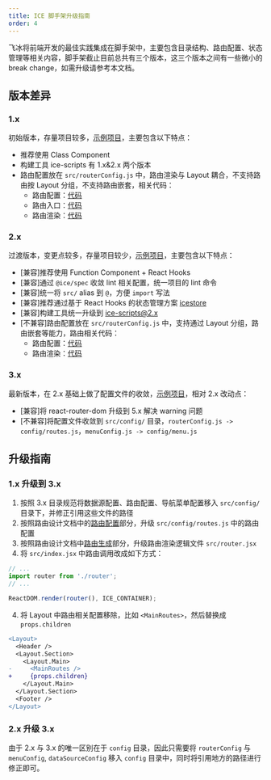 ```yaml
---
title: ICE 脚手架升级指南
order: 4
---
```


飞冰将前端开发的最佳实践集成在脚手架中，主要包含目录结构、路由配置、状态管理等相关内容，脚手架截止目前总共有三个版本，这三个版本之间有一些微小的 break change，如需升级请参考本文档。

## 版本差异

### 1.x

初始版本，存量项目较多，[示例项目](https://unpkg.com/browse/@icedesign/hr-management-admin-scaffold@2.0.0/)，主要包含以下特点：

- 推荐使用 Class Component
- 构建工具 ice-scripts 有 1.x&2.x 两个版本
- 路由配置放在 `src/routerConfig.js` 中，路由渲染与 Layout 耦合，不支持路由按 Layout 分组，不支持路由嵌套，相关代码：
  - 路由配置：[代码](https://unpkg.com/browse/@icedesign/hr-management-admin-scaffold@2.0.0/src/routerConfig.js)
  - 路由入口：[代码](https://unpkg.com/browse/@icedesign/hr-management-admin-scaffold@2.0.0/src/router.jsx)
  - 路由渲染：[代码](https://unpkg.com/browse/@icedesign/hr-management-admin-scaffold@2.0.0/src/layouts/BasicLayout/MainRoutes.jsx)

### 2.x

过渡版本，变更点较多，存量项目较少，[示例项目](https://unpkg.com/browse/@icedesign/hr-management-admin-scaffold@2.0.8/)，主要包含以下特点：

- [兼容]推荐使用 Function Component + React Hooks
- [兼容]通过 `@ice/spec` 收敛 lint 相关配置，统一项目的 lint 命令
- [兼容]统一将 `src/` alias 到 `@`，方便 `import` 写法
- [兼容]推荐通过基于 React Hooks 的状态管理方案 [icestore](https://github.com/ice-lab/icestore)
- [兼容]构建工具统一升级到 ice-scripts@2.x
- [不兼容]路由配置放在 `src/routerConfig.js` 中，支持通过 Layout 分组，路由嵌套等能力，路由相关代码：
  - 路由配置：[代码](https://unpkg.com/browse/@icedesign/hr-management-admin-scaffold@2.0.8/src/routerConfig.js)
  - 路由渲染：[代码](https://unpkg.com/browse/@icedesign/hr-management-admin-scaffold@2.0.8/src/router.jsx)

### 3.x

最新版本，在 2.x 基础上做了配置文件的收敛，[示例项目](https://unpkg.com/browse/@icedesign/hr-management-admin-scaffold@3.0.4/)，相对 2.x 改动点：

- [兼容]将 react-router-dom 升级到 5.x 解决 warning 问题
- [不兼容]将配置文件收敛到 `src/config/` 目录，`routerConfig.js -> config/routes.js`，`menuConfig.js -> config/menu.js`

## 升级指南

### 1.x 升级到 3.x

1. 按照 3.x 目录规范将数据源配置、路由配置、导航菜单配置移入 `src/config/` 目录下，并修正引用这些文件的路径
2. 按照路由设计文档中的[路由配置](/docs/guide/dev/router#路由配置)部分，升级 `src/config/routes.js` 中的路由配置
3. 按照路由设计文档中[路由生成](/docs/guide/dev/router#具体使用)部分，升级路由渲染逻辑文件 `src/router.jsx`
4. 将 `src/index.jsx` 中路由调用改成如下方式：

  ```javascript
  // ...
  import router from './router';
  // ...

  ReactDOM.render(router(), ICE_CONTAINER);
  ```

4. 将 Layout 中路由相关配置移除，比如 `<MainRoutes>`，然后替换成 `props.children`

  ```diff
  <Layout>
    <Header />
    <Layout.Section>
      <Layout.Main>
  -	    <MainRoutes />
  +	    {props.children}
      </Layout.Main>
    </Layout.Section>
    <Footer />
  </Layout>
  ```

### 2.x 升级 3.x

由于 2.x 与 3.x 的唯一区别在于 `config` 目录，因此只需要将 `routerConfig` 与 `menuConfig`, `dataSourceConfig` 移入 `config` 目录中，同时将引用地方的路径进行修正即可。
